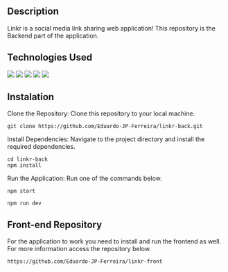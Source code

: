 ## Description
Linkr is a social media link sharing web application!
This repository is the Backend part of the application.

## Technologies Used

<p>
<img src="https://img.shields.io/badge/Node.js-339933.svg?style=for-the-badge&logo=nodedotjs&logoColor=white"/>
<img src="https://img.shields.io/badge/Nodemon-76D04B.svg?style=for-the-badge&logo=Nodemon&logoColor=white"/>
<img src="https://img.shields.io/badge/PostgreSQL-4169E1.svg?style=for-the-badge&logo=PostgreSQL&logoColor=white"/>
<img src="https://img.shields.io/badge/Express-000000.svg?style=for-the-badge&logo=Express&logoColor=white"/>
<img src="https://img.shields.io/badge/JSON%20Web%20Tokens-000000.svg?style=for-the-badge&logo=JSON-Web-Tokens&logoColor=white"/>
</p>


## Instalation

Clone the Repository: Clone this repository to your local machine.
```
git clone https://github.com/Eduardo-JP-Ferreira/linkr-back.git
```

Install Dependencies: Navigate to the project directory and install the required dependencies.

```
cd linkr-back
npm install
```

Run the Application: Run one of the commands below.

```
npm start
```
```
npm run dev
```

## Front-end Repository

For the application to work you need to install and run the frontend as well. For more information access the repository below.

```
https://github.com/Eduardo-JP-Ferreira/linkr-front
```
